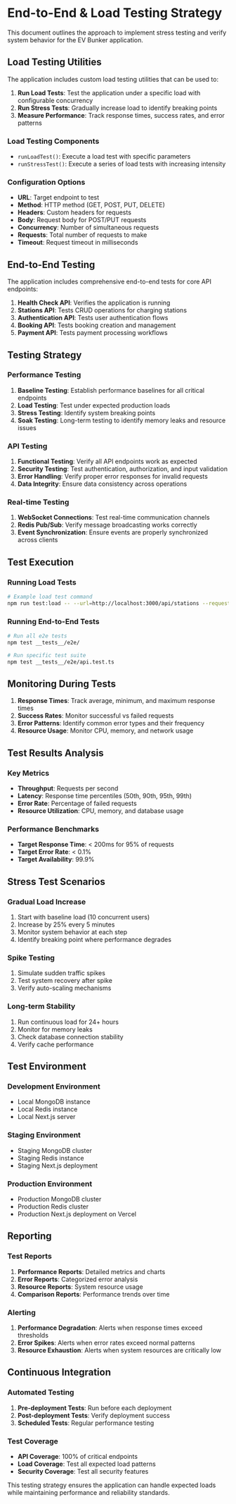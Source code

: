 # End-to-End & Load Testing Strategy

This document outlines the approach to implement stress testing and verify system behavior for the EV Bunker application.

## Load Testing Utilities

The application includes custom load testing utilities that can be used to:

1. **Run Load Tests**: Test the application under a specific load with configurable concurrency
2. **Run Stress Tests**: Gradually increase load to identify breaking points
3. **Measure Performance**: Track response times, success rates, and error patterns

### Load Testing Components

- `runLoadTest()`: Execute a load test with specific parameters
- `runStressTest()`: Execute a series of load tests with increasing intensity

### Configuration Options

- **URL**: Target endpoint to test
- **Method**: HTTP method (GET, POST, PUT, DELETE)
- **Headers**: Custom headers for requests
- **Body**: Request body for POST/PUT requests
- **Concurrency**: Number of simultaneous requests
- **Requests**: Total number of requests to make
- **Timeout**: Request timeout in milliseconds

## End-to-End Testing

The application includes comprehensive end-to-end tests for core API endpoints:

1. **Health Check API**: Verifies the application is running
2. **Stations API**: Tests CRUD operations for charging stations
3. **Authentication API**: Tests user authentication flows
4. **Booking API**: Tests booking creation and management
5. **Payment API**: Tests payment processing workflows

## Testing Strategy

### Performance Testing

1. **Baseline Testing**: Establish performance baselines for all critical endpoints
2. **Load Testing**: Test under expected production loads
3. **Stress Testing**: Identify system breaking points
4. **Soak Testing**: Long-term testing to identify memory leaks and resource issues

### API Testing

1. **Functional Testing**: Verify all API endpoints work as expected
2. **Security Testing**: Test authentication, authorization, and input validation
3. **Error Handling**: Verify proper error responses for invalid requests
4. **Data Integrity**: Ensure data consistency across operations

### Real-time Testing

1. **WebSocket Connections**: Test real-time communication channels
2. **Redis Pub/Sub**: Verify message broadcasting works correctly
3. **Event Synchronization**: Ensure events are properly synchronized across clients

## Test Execution

### Running Load Tests

```bash
# Example load test command
npm run test:load -- --url=http://localhost:3000/api/stations --requests=1000 --concurrency=50
```

### Running End-to-End Tests

```bash
# Run all e2e tests
npm test __tests__/e2e/

# Run specific test suite
npm test __tests__/e2e/api.test.ts
```

## Monitoring During Tests

1. **Response Times**: Track average, minimum, and maximum response times
2. **Success Rates**: Monitor successful vs failed requests
3. **Error Patterns**: Identify common error types and their frequency
4. **Resource Usage**: Monitor CPU, memory, and network usage

## Test Results Analysis

### Key Metrics

- **Throughput**: Requests per second
- **Latency**: Response time percentiles (50th, 90th, 95th, 99th)
- **Error Rate**: Percentage of failed requests
- **Resource Utilization**: CPU, memory, and database usage

### Performance Benchmarks

- **Target Response Time**: < 200ms for 95% of requests
- **Target Error Rate**: < 0.1%
- **Target Availability**: 99.9%

## Stress Test Scenarios

### Gradual Load Increase

1. Start with baseline load (10 concurrent users)
2. Increase by 25% every 5 minutes
3. Monitor system behavior at each step
4. Identify breaking point where performance degrades

### Spike Testing

1. Simulate sudden traffic spikes
2. Test system recovery after spike
3. Verify auto-scaling mechanisms

### Long-term Stability

1. Run continuous load for 24+ hours
2. Monitor for memory leaks
3. Check database connection stability
4. Verify cache performance

## Test Environment

### Development Environment

- Local MongoDB instance
- Local Redis instance
- Local Next.js server

### Staging Environment

- Staging MongoDB cluster
- Staging Redis instance
- Staging Next.js deployment

### Production Environment

- Production MongoDB cluster
- Production Redis cluster
- Production Next.js deployment on Vercel

## Reporting

### Test Reports

1. **Performance Reports**: Detailed metrics and charts
2. **Error Reports**: Categorized error analysis
3. **Resource Reports**: System resource usage
4. **Comparison Reports**: Performance trends over time

### Alerting

1. **Performance Degradation**: Alerts when response times exceed thresholds
2. **Error Spikes**: Alerts when error rates exceed normal patterns
3. **Resource Exhaustion**: Alerts when system resources are critically low

## Continuous Integration

### Automated Testing

1. **Pre-deployment Tests**: Run before each deployment
2. **Post-deployment Tests**: Verify deployment success
3. **Scheduled Tests**: Regular performance testing

### Test Coverage

- **API Coverage**: 100% of critical endpoints
- **Load Coverage**: Test all expected load patterns
- **Security Coverage**: Test all security features

This testing strategy ensures the application can handle expected loads while maintaining performance and reliability standards.